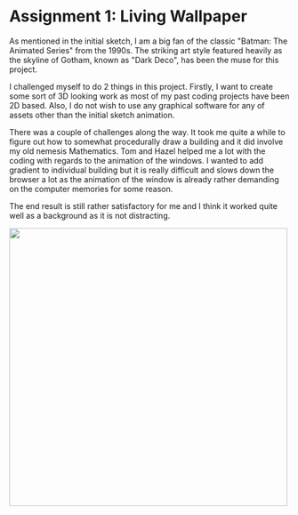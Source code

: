 # Assignment 1: Living Wallpaper
 
As mentioned in the initial sketch, I am a big fan of the classic "Batman: The Animated Series" from the 1990s. The striking art style featured heavily as the skyline of Gotham, known as "Dark Deco", has been the muse for this project.

I challenged myself to do 2 things in this project. Firstly, I want to create some sort of 3D looking work as most of my past coding projects have been 2D based. Also, I do not wish to use any graphical software for any of assets other than the initial sketch animation.

There was a couple of challenges along the way. It took me quite a while to figure out how to somewhat procedurally draw a building and it did involve my old nemesis Mathematics. Tom and Hazel helped me a lot with the coding with regards to the animation of the windows. I wanted to add gradient to individual building but it is really difficult and slows down the browser a lot as the animation of the window is already rather demanding on the computer memories for some reason.

The end result is still rather satisfactory for me and I think it worked quite well as a background as it is not distracting.

<img src="https://i.imgur.com/xp8TA9L.gif" width="500">